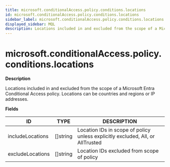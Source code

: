 ```yaml
---
title: microsoft.conditionalAccess.policy.conditions.locations
id: microsoft.conditionalAccess.policy.conditions.locations
sidebar_label: microsoft.conditionalAccess.policy.conditions.locations
displayed_sidebar: MQL
description: Locations included in and excluded from the scope of a Microsoft Entra Conditional Access policy. Locations can be countries and regions or IP addresses.
---
```


# microsoft.conditionalAccess.policy.conditions.locations

**Description**

Locations included in and excluded from the scope of a Microsoft Entra Conditional Access policy. Locations can be countries and regions or IP addresses.

**Fields**

| ID               | TYPE             | DESCRIPTION                                                                    |
| ---------------- | ---------------- | ------------------------------------------------------------------------------ |
| includeLocations | &#91;&#93;string | Location IDs in scope of policy unless explicitly excluded, All, or AllTrusted |
| excludeLocations | &#91;&#93;string | Location IDs excluded from scope of policy                                     |
